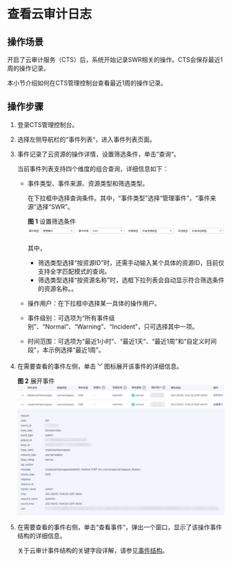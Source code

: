 # 查看云审计日志<a name="swr_01_0085"></a>

## 操作场景<a name="section483554534611"></a>

开启了云审计服务（CTS）后，系统开始记录SWR相关的操作。CTS会保存最近1周的操作记录。

本小节介绍如何在CTS管理控制台查看最近1周的操作记录。

## 操作步骤<a name="section148216154457"></a>

1.  登录CTS管理控制台。
2.  选择左侧导航栏的“事件列表“，进入事件列表页面。
3.  事件记录了云资源的操作详情，设置筛选条件，单击“查询“。

    当前事件列表支持四个维度的组合查询，详细信息如下：

    -   事件类型、事件来源、资源类型和筛选类型。

        在下拉框中选择查询条件。其中，“事件类型”选择“管理事件”，“事件来源”选择“SWR”。

        **图 1**  设置筛选条件<a name="fig8564232548"></a>  
        ![](figures/设置筛选条件.png "设置筛选条件")

        其中，

        -   筛选类型选择“按资源ID”时，还需手动输入某个具体的资源ID，目前仅支持全字匹配模式的查询。
        -   筛选类型选择“按资源名称”时，选框下拉列表会自动显示符合筛选条件的资源名称。。

    -   操作用户：在下拉框中选择某一具体的操作用户。
    -   事件级别：可选项为“所有事件级别”、“Normal”、“Warning”、“Incident”，只可选择其中一项。
    -   时间范围：可选项为“最近1小时”、“最近1天”、“最近1周”和“自定义时间段”，本示例选择“最近1周”。

4.  在需要查看的事件左侧，单击![](figures/icon-展开(2).png)图标展开该事件的详细信息。

    **图 2**  展开事件<a name="fig4625230101910"></a>  
    ![](figures/展开事件.png "展开事件")

5.  在需要查看的事件右侧，单击“查看事件“，弹出一个窗口，显示了该操作事件结构的详细信息。

    关于云审计事件结构的关键字段详解，请参见[事件结构](https://support.huaweicloud.com/usermanual-cts/cts_03_0010.html)。


